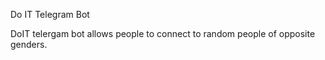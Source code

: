 Do IT Telegram Bot

DoIT telergam bot allows people to connect to random people of opposite genders.
